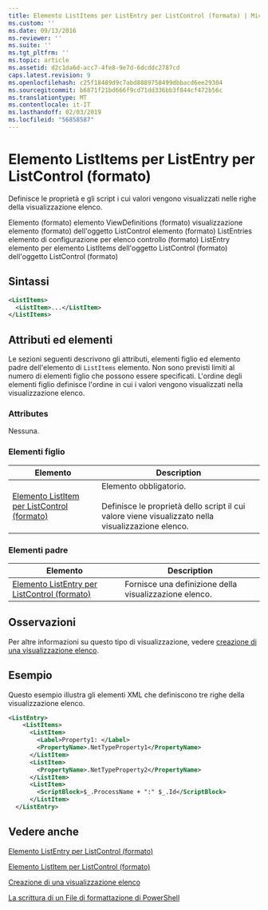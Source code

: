 ```yaml
---
title: Elemento ListItems per ListEntry per ListControl (formato) | Microsoft Docs
ms.custom: ''
ms.date: 09/13/2016
ms.reviewer: ''
ms.suite: ''
ms.tgt_pltfrm: ''
ms.topic: article
ms.assetid: d2c1da6d-acc7-4fe8-9e7d-6dcddc2787cd
caps.latest.revision: 9
ms.openlocfilehash: c25f18489d9c7abd8889758499dbbacd6ee29304
ms.sourcegitcommit: b6871f21bd666f9cd71dd336bb3f844cf472b56c
ms.translationtype: MT
ms.contentlocale: it-IT
ms.lasthandoff: 02/03/2019
ms.locfileid: "56858587"
---
```

# <a name="listitems-element-for-listentry-for-listcontrol-format"></a>Elemento ListItems per ListEntry per ListControl (formato)

Definisce le proprietà e gli script i cui valori vengono visualizzati nelle righe della visualizzazione elenco.

Elemento (formato) elemento ViewDefinitions (formato) visualizzazione elemento (formato) dell'oggetto ListControl elemento (formato) ListEntries elemento di configurazione per elenco controllo (formato) ListEntry elemento per elemento ListItems dell'oggetto ListControl (formato) dell'oggetto ListControl (formato)

## <a name="syntax"></a>Sintassi

```xml
<ListItems>
  <ListItem>...</ListItem>
</ListItems>
```

## <a name="attributes-and-elements"></a>Attributi ed elementi

Le sezioni seguenti descrivono gli attributi, elementi figlio ed elemento padre dell'elemento di `ListItems` elemento. Non sono previsti limiti al numero di elementi figlio che possono essere specificati. L'ordine degli elementi figlio definisce l'ordine in cui i valori vengono visualizzati nella visualizzazione elenco.

### <a name="attributes"></a>Attributes

Nessuna.

### <a name="child-elements"></a>Elementi figlio

|Elemento|Description|
|-------------|-----------------|
|[Elemento ListItem per ListControl (formato)](./listitem-element-for-listitems-for-listcontrol-format.md)|Elemento obbligatorio.<br /><br /> Definisce le proprietà dello script il cui valore viene visualizzato nella visualizzazione elenco.|

### <a name="parent-elements"></a>Elementi padre

|Elemento|Description|
|-------------|-----------------|
|[Elemento ListEntry per ListControl (formato)](./listentry-element-for-listcontrol-format.md)|Fornisce una definizione della visualizzazione elenco.|

## <a name="remarks"></a>Osservazioni

Per altre informazioni su questo tipo di visualizzazione, vedere [creazione di una visualizzazione elenco](./creating-a-list-view.md).

## <a name="example"></a>Esempio

Questo esempio illustra gli elementi XML che definiscono tre righe della visualizzazione elenco.

```xml
<ListEntry>
    <ListItems>
      <ListItem>
        <Label>Property1: </Label>
        <PropertyName>.NetTypeProperty1</PropertyName>
      </ListItem>
      <ListItem>
        <PropertyName>.NetTypeProperty2</PropertyName>
      </ListItem>
      <ListItem>
        <ScriptBlock>$_.ProcessName + ":" $_.Id</ScriptBlock>
      </ListItem>
  </ListEntry>
```

## <a name="see-also"></a>Vedere anche

[Elemento ListEntry per ListControl (formato)](./listentry-element-for-listcontrol-format.md)

[Elemento ListItem per ListControl (formato)](./listitem-element-for-listitems-for-listcontrol-format.md)

[Creazione di una visualizzazione elenco](./creating-a-list-view.md)

[La scrittura di un File di formattazione di PowerShell](./writing-a-powershell-formatting-file.md)

